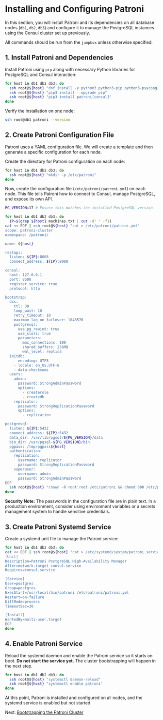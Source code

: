 # Installing and Configuring Patroni

In this section, you will install Patroni and its dependencies on all database nodes (`db1`, `db2`, `db3`) and configure it to manage the PostgreSQL instances using the Consul cluster set up previously.

All commands should be run from the `jumpbox` unless otherwise specified.

## 1. Install Patroni and Dependencies

Install Patroni using `pip` along with necessary Python libraries for PostgreSQL and Consul interaction:

```bash
for host in db1 db2 db3; do
  ssh root@${host} "dnf install -y python3 python3-pip python3-psycopg2 gcc python3-devel libpq-devel"
  ssh root@${host} "pip3 install --upgrade pip"
  ssh root@${host} "pip3 install patroni[consul]"
done
```

Verify the installation on one node:
```bash
ssh root@db1 patroni --version
```

## 2. Create Patroni Configuration File

Patroni uses a YAML configuration file. We will create a template and then generate a specific configuration for each node.

Create the directory for Patroni configuration on each node:
```bash
for host in db1 db2 db3; do
  ssh root@${host} "mkdir -p /etc/patroni"
done
```

Now, create the configuration file (`/etc/patroni/patroni.yml`) on each node. This file tells Patroni how to connect to Consul, manage PostgreSQL, and expose its own API.

```bash
PG_VERSION=17 # Ensure this matches the installed PostgreSQL version

for host in db1 db2 db3; do
  IP=$(grep ${host} machines.txt | cut -d' ' -f1)
cat << EOF | ssh root@${host} "cat > /etc/patroni/patroni.yml"
scope: patroni-cluster
namespace: /patroni/

name: ${host}

restapi:
  listen: ${IP}:8008
  connect_address: ${IP}:8008

consul:
  host: 127.0.0.1
  port: 8500
  register_service: true
  protocol: http

bootstrap:
  dcs:
    ttl: 30
    loop_wait: 10
    retry_timeout: 10
    maximum_lag_on_failover: 1048576
    postgresql:
      use_pg_rewind: true
      use_slots: true
      parameters:
        max_connections: 100
        shared_buffers: 256MB
        wal_level: replica
  initdb:
    - encoding: UTF8
    - locale: en_US.UTF-8
    - data-checksums
  users:
    admin:
      password: StrongAdminPassword
      options:
        - createrole
        - createdb
    replicator:
      password: StrongReplicationPassword
      options:
        - replication

postgresql:
  listen: ${IP}:5432
  connect_address: ${IP}:5432
  data_dir: /var/lib/pgsql/${PG_VERSION}/data
  bin_dir: /usr/pgsql-${PG_VERSION}/bin
  pgpass: /tmp/pgpass${host}
  authentication:
    replication:
      username: replicator
      password: StrongReplicationPassword
    superuser:
      username: admin
      password: StrongAdminPassword
EOF
  ssh root@${host} "chown -R root:root /etc/patroni && chmod 600 /etc/patroni/patroni.yml"
done
```

**Security Note:** The passwords in the configuration file are in plain text. In a production environment, consider using environment variables or a secrets management system to handle sensitive credentials.

## 3. Create Patroni Systemd Service

Create a systemd unit file to manage the Patroni service:

```bash
for host in db1 db2 db3; do
cat << EOF | ssh root@${host} "cat > /etc/systemd/system/patroni.service"
[Unit]
Description=Patroni PostgreSQL High-Availability Manager
After=network.target consul.service
Requires=consul.service

[Service]
User=postgres
Group=postgres
ExecStart=/usr/local/bin/patroni /etc/patroni/patroni.yml
Restart=on-failure
KillMode=process
TimeoutSec=30

[Install]
WantedBy=multi-user.target
EOF
done
```

## 4. Enable Patroni Service

Reload the systemd daemon and enable the Patroni service so it starts on boot. **Do not start the service yet.** The cluster bootstrapping will happen in the next step.

```bash
for host in db1 db2 db3; do
  ssh root@${host} "systemctl daemon-reload"
  ssh root@${host} "systemctl enable patroni"
done
```

At this point, Patroni is installed and configured on all nodes, and the systemd service is enabled but not started.

Next: [Bootstrapping the Patroni Cluster](07-bootstrapping-patroni.md)
